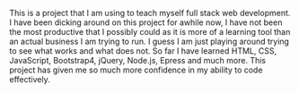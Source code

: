This is a project that I am using to teach myself full stack web development. I have been dicking around on this project for awhile now, I have not been the most productive that I possibly could as it is more of a learning tool than an actual business I am trying to run. I guess I am just playing around trying to see what works and what does not. So far I have learned HTML, CSS, JavaScript, Bootstrap4, jQuery, Node.js, Epress and much more. This project has given me so much more confidence in my ability to code effectively.
